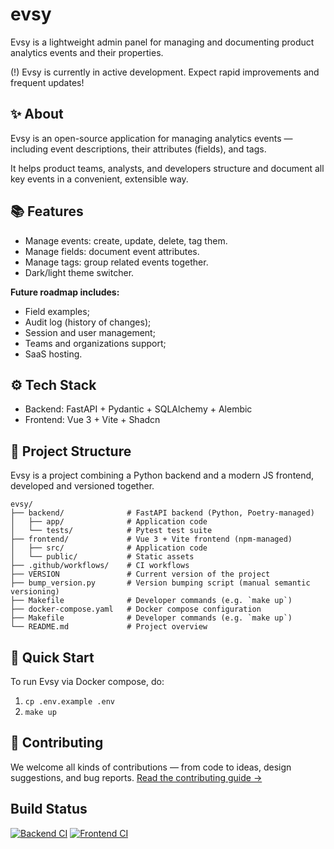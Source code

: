 # evsy
Evsy is a lightweight admin panel for managing and documenting product analytics events and their properties.

(!) Evsy is currently in active development. Expect rapid improvements and frequent updates!

## ✨ About
Evsy is an open-source application for managing analytics events —
including event descriptions, their attributes (fields), and tags.

It helps product teams, analysts, and developers structure and document all key events in a convenient, extensible way.

## 📚 Features
- Manage events: create, update, delete, tag them.
- Manage fields: document event attributes.
- Manage tags: group related events together.
- Dark/light theme switcher.

**Future roadmap includes:**
- Field examples;
- Audit log (history of changes);
- Session and user management;
- Teams and organizations support;
- SaaS hosting.

## ⚙️ Tech Stack
- Backend: FastAPI + Pydantic + SQLAlchemy + Alembic
- Frontend: Vue 3 + Vite + Shadcn

## 🧩 Project Structure
Evsy is a project combining a Python backend and a modern JS frontend, developed and versioned together.

```
evsy/
├── backend/              # FastAPI backend (Python, Poetry-managed)
│   ├── app/              # Application code
│   └── tests/            # Pytest test suite
├── frontend/             # Vue 3 + Vite frontend (npm-managed)
│   ├── src/              # Application code
│   └── public/           # Static assets
├── .github/workflows/    # CI workflows
├── VERSION               # Current version of the project
├── bump_version.py       # Version bumping script (manual semantic versioning)
├── Makefile              # Developer commands (e.g. `make up`)
├── docker-compose.yaml   # Docker compose configuration
├── Makefile              # Developer commands (e.g. `make up`)
└── README.md             # Project overview
```

## 🚀 Quick Start
To run Evsy via Docker compose, do:
1. `cp .env.example .env`
2. `make up`


## 🤝 Contributing
We welcome all kinds of contributions — from code to ideas, design suggestions, and bug reports.
[Read the contributing guide →](CONTRIBUTING.md)

## Build Status
[![Backend CI](https://github.com/ivanskv2000/evsy/actions/workflows/backend.yml/badge.svg)](https://github.com/ivanskv2000/evsy/actions/workflows/backend.yml)
[![Frontend CI](https://github.com/ivanskv2000/evsy/actions/workflows/frontend.yml/badge.svg)](https://github.com/ivanskv2000/evsy/actions/workflows/frontend.yml)




